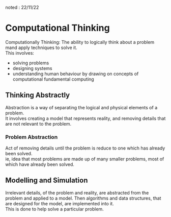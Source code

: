 noted : 22/11/22

# Computational Thinking 

Computationally Thinking: The ability to logically think about a problem mand apply techniques to solve it.  
This involves:
- solving problems
- designing systems
- understanding human behaviour by drawing on concepts of computational fundamental computing

## Thinking Abstractly
Abstraction is a way of separating the logical and physical elements of a problem.  
It involves creating a model that represents reality, and removing details that are not relevant to the problem.

### Problem Abstraction
Act of removing details until the problem is reduce to one which has already been solved.  
ie, idea that most problems are made up of many smaller problems, most of which have already been solved.  

## Modelling and Simulation
Irrelevant details, of the problem and reality, are abstracted from the problem and applied to a model. Then algorithms and data structures, that are designed for the model, are implemented into it.  
This is done to help solve a particular problem.